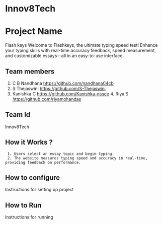 # Innov8Tech
# Project Name
Flash keys
Welcome to Flashkeys, the ultimate typing speed test! Enhance your typing skills with real-time accuracy feedback, speed measurement, and customizable essays—all in an easy-to-use interface.
## Team members
1. C B Nandhana https://github.com/nandhana04cb
2. S Thejaswini
      https://github.com/S-Thejaswini
3. Kanishka C 
     https://github.com/Kanishka-nssce
   4. Riya S
      https://github.com/riyamohandas
## Team Id
Innov8Tech
## How it Works ?
     1. Users select an essay topic and begin typing.
     2. The website measures typing speed and accuracy in real-time, providing feedback on performance.
## How to configure
Instructions for setting up project
## How to Run
Instructions for running
